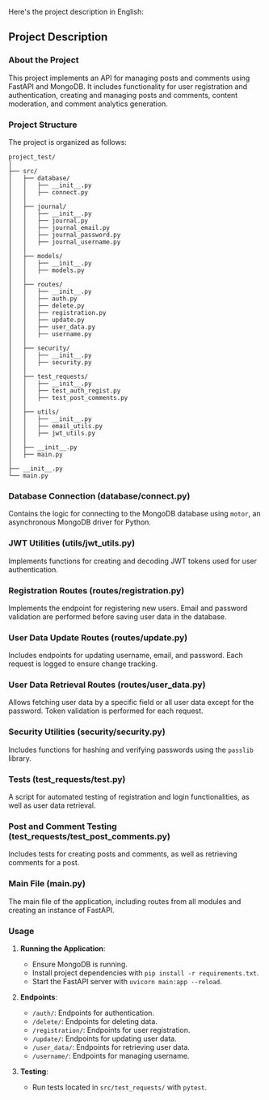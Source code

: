 Here's the project description in English:

## Project Description

### About the Project
This project implements an API for managing posts and comments using FastAPI and MongoDB. It includes functionality for user registration and authentication, creating and managing posts and comments, content moderation, and comment analytics generation.

### Project Structure
The project is organized as follows:

```
project_test/
│
├── src/
│   ├── database/
│   │   ├── __init__.py
│   │   ├── connect.py
│   │
│   ├── journal/
│   │   ├── __init__.py
│   │   ├── journal.py
│   │   ├── journal_email.py
│   │   ├── journal_password.py
│   │   ├── journal_username.py
│   │
│   ├── models/
│   │   ├── __init__.py
│   │   ├── models.py
│   │
│   ├── routes/
│   │   ├── __init__.py
│   │   ├── auth.py
│   │   ├── delete.py
│   │   ├── registration.py
│   │   ├── update.py
│   │   ├── user_data.py
│   │   ├── username.py
│   │
│   ├── security/
│   │   ├── __init__.py
│   │   ├── security.py
│   │
│   ├── test_requests/
│   │   ├── __init__.py
│   │   ├── test_auth_regist.py
│   │   ├── test_post_comments.py
│   │
│   ├── utils/
│   │   ├── __init__.py
│   │   ├── email_utils.py
│   │   ├── jwt_utils.py
│   │
│   ├── __init__.py
│   ├── main.py
│
├── __init__.py
└── main.py
```

### Database Connection (database/connect.py)
Contains the logic for connecting to the MongoDB database using `motor`, an asynchronous MongoDB driver for Python.

### JWT Utilities (utils/jwt_utils.py)
Implements functions for creating and decoding JWT tokens used for user authentication.

### Registration Routes (routes/registration.py)
Implements the endpoint for registering new users. Email and password validation are performed before saving user data in the database.

### User Data Update Routes (routes/update.py)
Includes endpoints for updating username, email, and password. Each request is logged to ensure change tracking.

### User Data Retrieval Routes (routes/user_data.py)
Allows fetching user data by a specific field or all user data except for the password. Token validation is performed for each request.

### Security Utilities (security/security.py)
Includes functions for hashing and verifying passwords using the `passlib` library.

### Tests (test_requests/test.py)
A script for automated testing of registration and login functionalities, as well as user data retrieval.

### Post and Comment Testing (test_requests/test_post_comments.py)
Includes tests for creating posts and comments, as well as retrieving comments for a post.

### Main File (main.py)
The main file of the application, including routes from all modules and creating an instance of FastAPI.

### Usage
1. **Running the Application**:
   - Ensure MongoDB is running.
   - Install project dependencies with `pip install -r requirements.txt`.
   - Start the FastAPI server with `uvicorn main:app --reload`.

2. **Endpoints**:
   - `/auth/`: Endpoints for authentication.
   - `/delete/`: Endpoints for deleting data.
   - `/registration/`: Endpoints for user registration.
   - `/update/`: Endpoints for updating user data.
   - `/user_data/`: Endpoints for retrieving user data.
   - `/username/`: Endpoints for managing username.

3. **Testing**:
   - Run tests located in `src/test_requests/` with `pytest`.
